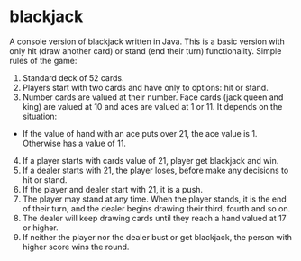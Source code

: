 # blackjack
A console version of blackjack written in Java. This is a basic version with only hit (draw another card) or stand (end their turn) functionality.
Simple rules of the game:
1. Standard deck of 52 cards.
2. Players start with two cards and have only to options: hit or stand.
3. Number cards are valued at their number. Face cards (jack queen and king) are valued at 10 and aces are valued at 1 or 11. It depends on the situation:
  - If the value of hand with an ace puts over 21, the ace value is 1. Otherwise has a value of 11.
4. If a player starts with cards value of 21, player get blackjack and win.
5. If a dealer starts with 21, the player loses, before make any decisions to hit or stand.
6. If the player and dealer start with 21, it is a push.
7. The player may stand at any time. When the player stands, it is the end of their turn, and the dealer begins drawing their third, fourth and so on.
8. The dealer will keep drawing cards until they reach a hand valued at 17 or higher.
9. If neither the player nor the dealer bust or get blackjack, the person with higher score wins the round.

